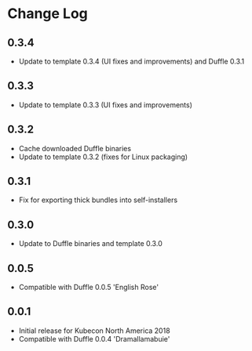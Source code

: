 # Change Log

## 0.3.4

- Update to template 0.3.4 (UI fixes and improvements) and Duffle 0.3.1

## 0.3.3

- Update to template 0.3.3 (UI fixes and improvements)

## 0.3.2

- Cache downloaded Duffle binaries
- Update to template 0.3.2 (fixes for Linux packaging)

## 0.3.1

- Fix for exporting thick bundles into self-installers

## 0.3.0
- Update to Duffle binaries and template 0.3.0

## 0.0.5
- Compatible with Duffle 0.0.5 'English Rose'

## 0.0.1
- Initial release for Kubecon North America 2018
- Compatible with Duffle 0.0.4 'Dramallamabuie'
